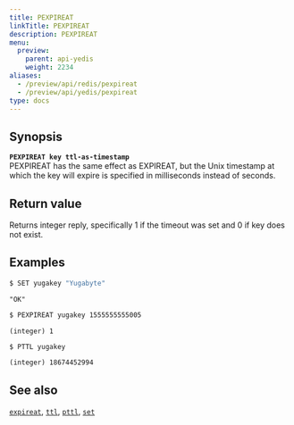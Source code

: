 ```yaml
---
title: PEXPIREAT
linkTitle: PEXPIREAT
description: PEXPIREAT
menu:
  preview:
    parent: api-yedis
    weight: 2234
aliases:
  - /preview/api/redis/pexpireat
  - /preview/api/yedis/pexpireat
type: docs
---
```


## Synopsis

<b>`PEXPIREAT key ttl-as-timestamp`</b><br>
PEXPIREAT has the same effect as EXPIREAT, but the Unix timestamp at which the key will expire is specified in milliseconds instead of seconds.

## Return value

Returns integer reply, specifically 1 if the timeout was set and 0 if key does not exist.

## Examples

```sh
$ SET yugakey "Yugabyte"
```

```
"OK"
```

```sh
$ PEXPIREAT yugakey 1555555555005
```

```
(integer) 1
```

```sh
$ PTTL yugakey
```

```
(integer) 18674452994
```

## See also

[`expireat`](../expireat/), [`ttl`](../ttl/), [`pttl`](../pttl/), [`set`](../set/)
